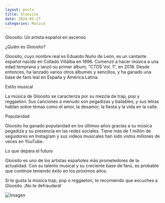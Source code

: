 ```yaml
---
layout: posts
title: Gloosito
date: 2024-05-27
categories: Musica
---
```


Gloosito: Un artista español en ascenso

¿Quién es Gloosito?

Gloosito, cuyo nombre real es Eduardo Nuño de León, es un cantante español nacido en Collado Villalba en 1996. Comenzó a hacer música a una edad temprana y lanzó su primer álbum, "CTDS Vol. 1", en 2018. Desde entonces, ha lanzado varios otros álbumes y sencillos, y ha ganado una base de fans leal en España y América Latina.

Estilo musical

La música de Gloosito se caracteriza por su mezcla de trap, pop y reggaeton. Sus canciones a menudo son pegadizas y bailables, y sus letras hablan sobre temas como el amor, la desamor, la fiesta y la vida en la calle.

Popularidad

Gloosito ha ganado popularidad en los últimos años gracias a su música pegadiza y su presencia en las redes sociales. Tiene más de 1 millón de seguidores en Instagram y sus videos musicales han sido vistos millones de veces en YouTube.

Lo que depara el futuro

Gloosito es uno de los artistas españoles más prometedores de la actualidad. Con su talento musical y su creciente base de fans, es probable que continúe teniendo éxito en los próximos años.

Si te gusta la música trap, pop o reggaeton, te recomiendo que escuches a Gloosito. ¡No te defraudará!

![Imagen](https://encrypted-tbn0.gstatic.com/images?q=tbn:ANd9GcSYQN_yZxcIjU4-_orte_EIC0x41gP-68Jwlri9YfZapA&s)

